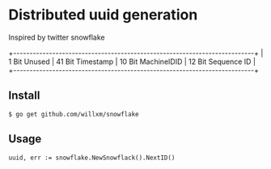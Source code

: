 # Distributed uuid generation
Inspired by twitter snowflake

+--------------------------------------------------------------------------+
| 1 Bit Unused | 41 Bit Timestamp |  10 Bit MachineIDID  |   12 Bit Sequence ID |
+--------------------------------------------------------------------------+

## Install
```shell
$ go get github.com/willxm/snowflake
```

## Usage

```golang
uuid, err := snowflake.NewSnowflack().NextID()
```